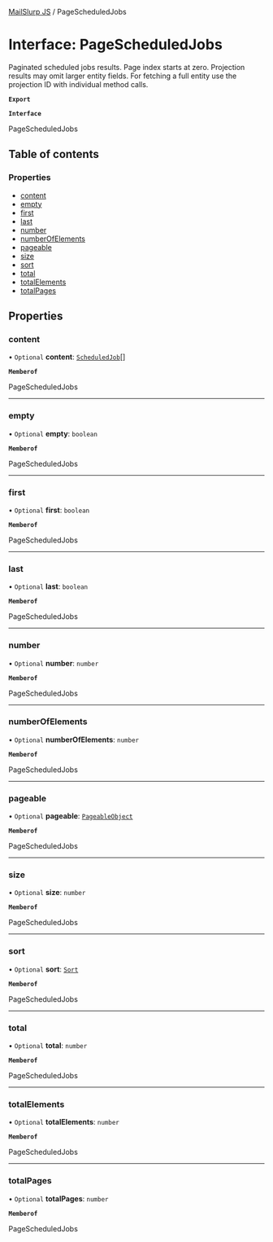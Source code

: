 [MailSlurp JS](../README.md) / PageScheduledJobs

# Interface: PageScheduledJobs

Paginated scheduled jobs results. Page index starts at zero. Projection results may omit larger entity fields. For fetching a full entity use the projection ID with individual method calls.

**`Export`**

**`Interface`**

PageScheduledJobs

## Table of contents

### Properties

- [content](PageScheduledJobs.md#content)
- [empty](PageScheduledJobs.md#empty)
- [first](PageScheduledJobs.md#first)
- [last](PageScheduledJobs.md#last)
- [number](PageScheduledJobs.md#number)
- [numberOfElements](PageScheduledJobs.md#numberofelements)
- [pageable](PageScheduledJobs.md#pageable)
- [size](PageScheduledJobs.md#size)
- [sort](PageScheduledJobs.md#sort)
- [total](PageScheduledJobs.md#total)
- [totalElements](PageScheduledJobs.md#totalelements)
- [totalPages](PageScheduledJobs.md#totalpages)

## Properties

### content

• `Optional` **content**: [`ScheduledJob`](ScheduledJob.md)[]

**`Memberof`**

PageScheduledJobs

___

### empty

• `Optional` **empty**: `boolean`

**`Memberof`**

PageScheduledJobs

___

### first

• `Optional` **first**: `boolean`

**`Memberof`**

PageScheduledJobs

___

### last

• `Optional` **last**: `boolean`

**`Memberof`**

PageScheduledJobs

___

### number

• `Optional` **number**: `number`

**`Memberof`**

PageScheduledJobs

___

### numberOfElements

• `Optional` **numberOfElements**: `number`

**`Memberof`**

PageScheduledJobs

___

### pageable

• `Optional` **pageable**: [`PageableObject`](PageableObject.md)

**`Memberof`**

PageScheduledJobs

___

### size

• `Optional` **size**: `number`

**`Memberof`**

PageScheduledJobs

___

### sort

• `Optional` **sort**: [`Sort`](Sort.md)

**`Memberof`**

PageScheduledJobs

___

### total

• `Optional` **total**: `number`

**`Memberof`**

PageScheduledJobs

___

### totalElements

• `Optional` **totalElements**: `number`

**`Memberof`**

PageScheduledJobs

___

### totalPages

• `Optional` **totalPages**: `number`

**`Memberof`**

PageScheduledJobs
